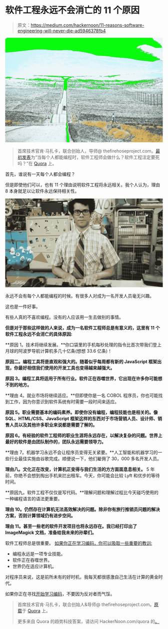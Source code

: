 # 软件工程永远不会消亡的 11 个原因

> 原文：<https://medium.com/hackernoon/11-reasons-software-engineering-will-never-die-ad5946378fb4>

![](img/31ec4781474940d00c3c8469115dd91b.png)

> 首席技术官肯·马扎卡，联合创始人，导师@ thefirehoseproject.com。[最初发表](https://www.quora.com/What-will-software-engineers-do-when-everybody-can-program-Is-software-engineering-destined-to-die/answer/Ken-Mazaika)为“当每个人都能编程时，软件工程师会做什么？软件工程注定要死吗？”在 [Quora](http://quora.com?ref=hackernoon) 上。

首先，谁说有一天每个人都会编程？

但是即使他们可以，也有 11 个理由说明软件工程将永远相关。我个人认为，理由 8 本身就足以让软件永远保持相关性。

![](img/5a475c5f606f71e091f33237c0ece22a.png)

永远不会有每个人都能编程的时候。有很多人对成为一名开发人员毫无兴趣。

这也是一件好事。

有些人真的不喜欢编程。没有的人应该用一生去做别的事情。

**但是对于那些这样做的人来说，成为一名软件工程师总是有意义的，这里有 11 个软件工程永远不会消亡的具体原因:**

**原因 1。技术将继续发展。**你口袋里的手机每秒处理的指令比首次带我们登上月球的阿波罗导航计算机多几十亿条(想想 33.6 亿条)！

**原因二。编程工具将是直观和强大的。随着似乎每周都有新的 JavaScript 框架出现，你最好相信我们使用的开发工具也变得越来越强大。**

**原因 3。编程工具将适用于所有行业。软件正在吞噬世界，它出现在许多你可能想不到的地方。**

**理由 4。就业市场将继续适应。**但即使你是一名 COBOL 程序员，你也可能找到工作，因为你意识到软件系统有时需要一段时间来适应。

**原因 5。职业需要基本的编码素养。即使你没有编程，编程技能也是相关的。像 SQL、HTML/CSS、JavaScript 框架这样的东西对于市场营销人员、设计师、销售人员以及其他许多职业来说都是需要了解的。**

**原因 6。有经验的软件工程师的职业生涯将永远存在，以解决复杂的问题。世界上最好的软件是由团队制作的，团队永远需要领导力。**

**理由 7。机器学习永远不会让程序员变得无关紧要。**人工智能和机器学习的一些行业最佳实施由谷歌完成。顺便说一下，他们雇佣了 30，000 多名开发人员。

**理由八。文化正在改变，计算机正变得与我们生活的方方面面息息相关。** 5 年前，你绝不会想到掏出手机来拦出租车。今天，你可能会比较 Lyft 和优步的等待时间。

**原因九。软件工程不仅仅是写代码。**理解问题和理解过程比今天碰巧使用的一种编程语言的语法更重要。

**理由 10。仍然存在计算机无法高效解决的问题。除非你有旅行推销员问题的解决方案，否则计算领域仍有进步空间。**

**理由 11。甚至一些老的软件开发项目也将永远存在。我已经打印出了 ImageMagick 文档，准备给我未来的孙辈们。**

软件工程师总是很重要。 [如果你正在学习编码，你可以吸取一些重要的教训:](http://blog.thefirehoseproject.com/posts/100-essential-lessons-for-those-who-want-to-learn-to-code-in-2017?utm_campaign=everyone-can-program&utm_source=quora)

*   编程永远是一项专业技能。
*   软件正在吞噬世界。
*   世界仍在适应计算机。

对程序员来说，这是前所未有的好时机，我每天都很感激自己生活在计算的黄金时代。

如果你正在寻找[开始学习编码](http://www.thefirehoseproject.com/?utm_campaign=everyone-can-program&utm_source=quora)，不要因为反对者而气馁。

> 首席技术官肯·马扎卡，联合创始人&导师@ thefirehoseproject.com。[原载](https://www.quora.com/What-will-software-engineers-do-when-everybody-can-program-Is-software-engineering-destined-to-die/answer/Ken-Mazaika)于 [Quora](http://quora.com?ref=hackernoon) 上。
> 
> 更多来自 Quora 的趋势科技答案，请访问 HackerNoon.com/quora 的[。](https://hackernoon.com/quora/home)
